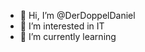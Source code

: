 - 👋 Hi, I’m @DerDoppelDaniel
- 👀 I’m interested in IT
- 🌱 I’m currently learning
<!---
- 💞️ I’m looking to collaborate on ...
- 📫 How to reach me ...
--->

<!---
DerDoppelDaniel/DerDoppelDaniel is a ✨ special ✨ repository because its `README.md` (this file) appears on your GitHub profile.
You can click the Preview link to take a look at your changes.
--->
